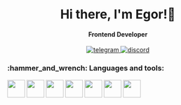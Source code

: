 <div id="header" align="center">
    <h1>Hi there, I'm Egor!👋</h1>
    <h4>Frontend Developer</h4>
  </div>

  <div id="social" align="center">
    <a href="https://t.me/egriv">
      <img src="https://img.shields.io/badge/telegram-blue?logo=telegram&logoColor=white&style=for-the-badge"
        alt="telegram">
    </a>
    <a href="https://discordapp.com/users/1086168108575760445/">
      <img src="https://img.shields.io/badge/discord-blue?logo=discord&logoColor=white&style=for-the-badge"
        alt="discord">
    </a>
  </div>

  <h3>:hammer_and_wrench: Languages and tools:</h3>
  <div id="icons">
    <img src="https://cdn.jsdelivr.net/gh/devicons/devicon@latest/icons/javascript/javascript-original.svg" width="40"
      height="40" />
    <img src="https://cdn.jsdelivr.net/gh/devicons/devicon@latest/icons/html5/html5-original.svg" width="40"
      height="40" />
    <img src="https://cdn.jsdelivr.net/gh/devicons/devicon@latest/icons/css3/css3-original.svg" width="40"
      height="40" />
    <img src="https://cdn.jsdelivr.net/gh/devicons/devicon@latest/icons/sass/sass-original.svg" width="40"
      height="40" />
    <img src="https://cdn.jsdelivr.net/gh/devicons/devicon@latest/icons/git/git-original-wordmark.svg" width="40"
      height="40" />
    <img src="https://cdn.jsdelivr.net/gh/devicons/devicon@latest/icons/gulp/gulp-plain.svg" width="40" height="40" />
    <img src="https://cdn.jsdelivr.net/gh/devicons/devicon@latest/icons/vitejs/vitejs-original.svg" width="40"
      height="40" />
  </div>
